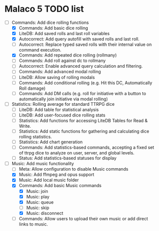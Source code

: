 # Malaco 5 TODO list
- [ ] Commands: Add dice rolling functions
  - [x] Commands: Add basic dice rolling 
  - [x] LiteDB: Add saved rolls and last roll variables
  - [x] Autocorrect: Add query autofill with saved rolls and last roll.
  - [ ] Autocorrect: Replace typed saved rolls with their internal value on command execution.
  - [x] Commands: Add repeated dice rolling (rollmany)
  - [ ] Commands: Add roll against dc to rollmany
  - [ ] Autocorrect: Enable advanced query calculation and filtering.
  - [ ] Commands: Add advanced modal rolling
  - [ ] LiteDB: Allow saving of rolling modals
  - [ ] Commands: Add conditional rolling (e.g. Hit this DC, Automatically Roll damage)
  - [ ] Commands: Add DM calls (e.g. roll for initiative with a button to automatically join initiative via modal rolling)
- [ ] Statistics: Rolling average for standard TTRPG dice
  - [ ] LiteDB: Add table for statistical analysis
  - [ ] LiteDB: Add user-focused dice rolling stats
  - [ ] Statistics: Add functions for accessing LiteDB Tables for Read & Write. 
  - [ ] Statistics: Add static functions for gathering and calculating dice rolling statistics.
  - [ ] Statistics: Add chart generation
  - [ ] Commands: Add statistics-based commands, accepting a fixed set of ttrpg dice to analyze on user, server, and global levels.
  - [ ] Status: Add statistics-based statuses for display 
- [ ] Music: Add music functionality
  - [ ] Meta: Allow configuration to disable Music commands
  - [x] Music: Add ffmpeg and opus support
  - [x] Music: Add local music folder
  - [x] Commands: Add basic Music commands
    - [x] Music: join
    - [x] Music: play
    - [x] Music: queue
    - [ ] Music: skip
    - [x] Music: disconnect
  - [ ] Commands: Allow users to upload their own music or add direct links to music. 